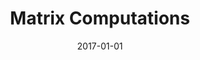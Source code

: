 ---
title: "Matrix Computations"
collection: teaching
type: "Graduate Course"
permalink: /teaching/2017-fall-teaching-1
venue: "The University of Chicago"
date: 2017-01-01
location: "Chicago, USA"
---